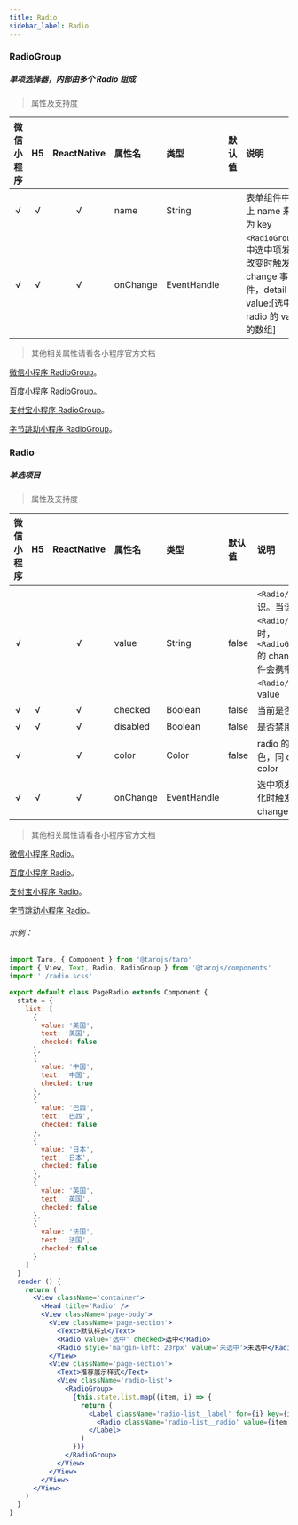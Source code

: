 ```yaml
---
title: Radio
sidebar_label: Radio
---
```


### RadioGroup
##### 单项选择器，内部由多个 Radio 组成
> 属性及支持度

| 微信小程序 | H5 | ReactNative| 属性名 | 类型 | 默认值 | 说明 |
| :-: | :-: | :-: | :- | :- | :- | :- |
| √ | √ | √ | name | String |  | 表单组件中加上 name 来作为 key |
| √ | √ | √ | onChange | EventHandle |  | `<RadioGroup/>` 中选中项发生改变时触发 change 事件，detail = value:[选中的 radio 的 value 的数组] |


>其他相关属性请看各小程序官方文档

[微信小程序 RadioGroup](https://developers.weixin.qq.com/miniprogram/dev/component/radio.html)。

[百度小程序 RadioGroup](https://smartprogram.baidu.com/docs/develop/component/formlist/#radio)。

[支付宝小程序 RadioGroup](https://docs.alipay.com/mini/component/radio)。

[字节跳动小程序 RadioGroup](https://developer.toutiao.com/docs/comp/radio.html)。


### Radio
##### 单选项目
> 属性及支持度

| 微信小程序 | H5 | ReactNative| 属性名 | 类型 | 默认值 | 说明 |
| :-: | :-: | :-: | :- | :- | :- | :- |
| √ |   | √ | value      | String      | false  | `<Radio/>` 标识。当该 `<Radio/>` 选中时，`<RadioGroup/>` 的 change 事件会携带 `<Radio/>` 的 value |
| √ | √ | √ | checked    | Boolean     | false  | 当前是否选中    |
| √ | √ | √ | disabled   | Boolean     | false  | 是否禁用        |
| √ |   | √ | color      | Color       | false  | radio 的颜色，同 css 的 color   |
| √ | √ | √ | onChange   | EventHandle |        | 选中项发生变化时触发 change 事件   |

>其他相关属性请看各小程序官方文档

[微信小程序 Radio](https://developers.weixin.qq.com/miniprogram/dev/component/radio.html)。

[百度小程序 Radio](https://smartprogram.baidu.com/docs/develop/component/formlist/#radio)。

[支付宝小程序 Radio](https://docs.alipay.com/mini/component/radio)。

[字节跳动小程序 Radio](https://developer.toutiao.com/docs/comp/radio.html)。


###### 示例：
```jsx
import Taro, { Component } from '@tarojs/taro'
import { View, Text, Radio, RadioGroup } from '@tarojs/components'
import './radio.scss'

export default class PageRadio extends Component {
  state = {
    list: [
      {
        value: '美国',
        text: '美国',
        checked: false
      },
      {
        value: '中国',
        text: '中国',
        checked: true
      },
      {
        value: '巴西',
        text: '巴西',
        checked: false
      },
      {
        value: '日本',
        text: '日本',
        checked: false
      },
      {
        value: '英国',
        text: '英国',
        checked: false
      },
      {
        value: '法国',
        text: '法国',
        checked: false
      }
    ]
  }
  render () {
    return (
      <View className='container'>
        <Head title='Radio' />
        <View className='page-body'>
          <View className='page-section'>
            <Text>默认样式</Text>
            <Radio value='选中' checked>选中</Radio>
            <Radio style='margin-left: 20rpx' value='未选中'>未选中</Radio>
          </View>
          <View className='page-section'>
            <Text>推荐展示样式</Text>
            <View className='radio-list'>
              <RadioGroup>
                {this.state.list.map((item, i) => {
                  return (
                    <Label className='radio-list__label' for={i} key={i}>
                      <Radio className='radio-list__radio' value={item.value} checked={item.checked}>{item.text}</Radio>
                    </Label>
                  )
                })}
              </RadioGroup>
            </View>
          </View>
        </View>
      </View>
    )
  }
}
```
